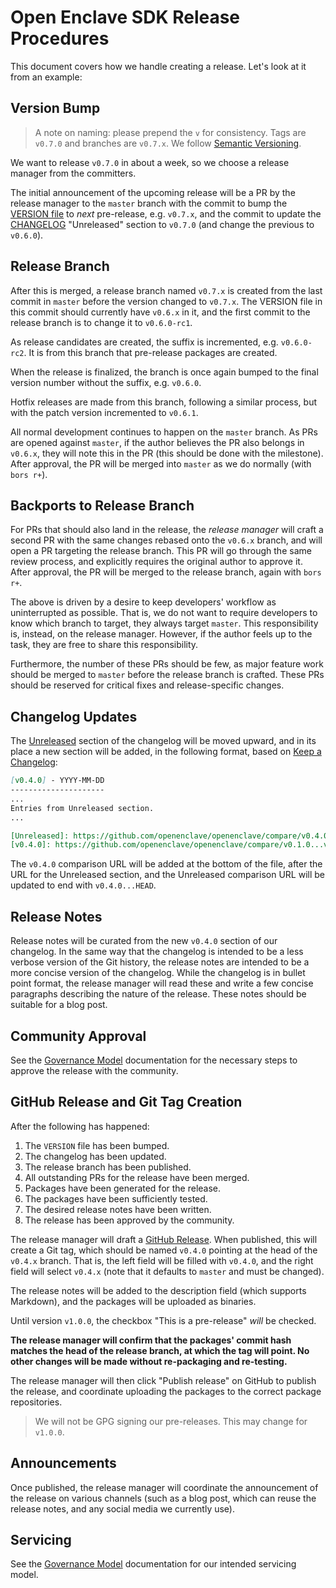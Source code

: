 Open Enclave SDK Release Procedures
===================================

This document covers how we handle creating a release. Let's look at it from an
example:

Version Bump
------------

> A note on naming: please prepend the `v` for consistency. Tags are `v0.7.0`
> and branches are `v0.7.x`. We follow [Semantic
> Versioning](https://semver.org/spec/v2.0.0.html).

We want to release `v0.7.0` in about a week, so we choose a release manager from
the committers.

The initial announcement of the upcoming release will be a PR by the release
manager to the `master` branch with the commit to bump the [VERSION
file](../VERSION) to _next_ pre-release, e.g. `v0.7.x`, and the commit to update
the [CHANGELOG](#changelog-updates) "Unreleased" section to `v0.7.0` (and change
the previous to `v0.6.0`).

Release Branch
--------------

After this is merged, a release branch named `v0.7.x` is created from the last
commit in `master` before the version changed to `v0.7.x`. The VERSION file in
this commit should currently have `v0.6.x` in it, and the first commit to the
release branch is to change it to `v0.6.0-rc1`.

As release candidates are created, the suffix is incremented, e.g. `v0.6.0-rc2`.
It is from this branch that pre-release packages are created.

When the release is finalized, the branch is once again bumped to the final
version number without the suffix, e.g. `v0.6.0`.

Hotfix releases are made from this branch, following a similar process, but with
the patch version incremented to `v0.6.1`.

All normal development continues to happen on the `master` branch. As PRs are
opened against `master`, if the author believes the PR also belongs in `v0.6.x`,
they will note this in the PR (this should be done with the milestone). After
approval, the PR will be merged into `master` as we do normally (with `bors
r+`).

Backports to Release Branch
---------------------------

For PRs that should also land in the release, the _release manager_ will craft a
second PR with the same changes rebased onto the `v0.6.x` branch, and will open
a PR targeting the release branch. This PR will go through the same review
process, and explicitly requires the original author to approve it. After
approval, the PR will be merged to the release branch, again with `bors r+`.

The above is driven by a desire to keep developers' workflow as uninterrupted as
possible. That is, we do not want to require developers to know which branch to
target, they always target `master`. This responsibility is, instead, on the
release manager. However, if the author feels up to the task, they are free to
share this responsibility.

Furthermore, the number of these PRs should be few, as major feature work should
be merged to `master` before the release branch is crafted. These PRs should be
reserved for critical fixes and release-specific changes.

Changelog Updates
-----------------

The [Unreleased](../CHANGELOG.md#unreleased) section of the changelog will be
moved upward, and in its place a new section will be added, in the following
format, based on [Keep a Changelog](https://keepachangelog.com/en/1.0.0/):

``` markdown
[v0.4.0] - YYYY-MM-DD
---------------------
...
Entries from Unreleased section.
...

[Unreleased]: https://github.com/openenclave/openenclave/compare/v0.4.0...HEAD
[v0.4.0]: https://github.com/openenclave/openenclave/compare/v0.1.0...v0.4.0
```

The `v0.4.0` comparison URL will be added at the bottom of the file, after the
URL for the Unreleased section, and the Unreleased comparison URL will be
updated to end with `v0.4.0...HEAD`.

Release Notes
-------------

Release notes will be curated from the new `v0.4.0` section of our changelog. In
the same way that the changelog is intended to be a less verbose version of the
Git history, the release notes are intended to be a more concise version of the
changelog. While the changelog is in bullet point format, the release manager
will read these and write a few concise paragraphs describing the nature of the
release. These notes should be suitable for a blog post.

Community Approval
------------------

See the [Governance Model](Governance.md#community-approval-of-releases)
documentation for the necessary steps to approve the release with the community.

GitHub Release and Git Tag Creation
-----------------------------------

After the following has happened:

1. The `VERSION` file has been bumped.
2. The changelog has been updated.
3. The release branch has been published.
4. All outstanding PRs for the release have been merged.
5. Packages have been generated for the release.
6. The packages have been sufficiently tested.
7. The desired release notes have been written.
8. The release has been approved by the community.

The release manager will draft a [GitHub
Release](https://help.github.com/articles/creating-releases/). When published,
this will create a Git tag, which should be named `v0.4.0` pointing at the head
of the `v0.4.x` branch. That is, the left field will be filled with `v0.4.0`,
and the right field will select `v0.4.x` (note that it defaults to `master` and
must be changed).

The release notes will be added to the description field (which supports
Markdown), and the packages will be uploaded as binaries.

Until version `v1.0.0`, the checkbox "This is a pre-release" _will_ be checked.

**The release manager will confirm that the packages' commit hash matches the
head of the release branch, at which the tag will point. No other changes will
be made without re-packaging and re-testing.**

The release manager will then click "Publish release" on GitHub to publish the
release, and coordinate uploading the packages to the correct package
repositories.

> We will not be GPG signing our pre-releases. This may change for `v1.0.0`.

Announcements
-------------

Once published, the release manager will coordinate the announcement of the
release on various channels (such as a blog post, which can reuse the release
notes, and any social media we currently use).

Servicing
---------

See the [Governance Model](Governance.md#servicing-of-releases)
documentation for our intended servicing model.
